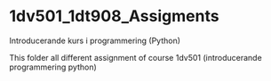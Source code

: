 # 1dv501_1dt908_Assigments
Introducerande kurs i programmering (Python)

This folder all different assignment of course 1dv501 (introducerande programmering python)


